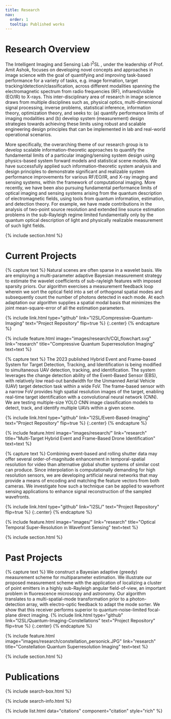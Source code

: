 ```yaml
---
title: Research
nav:
  order: 1
  tooltip: Published works
---
```


# <i class="fas fa-microscope"></i>Research Overview

The Intelligent Imaging and Sensing Lab I<sup>2</sup>SL , under the leadership of Prof. Amit Ashok, focuses on developing novel concepts and approaches in image science with the goal of quantifying and improving task-based performance for a variety of tasks, e.g. image formation, target tracking/detection/classification, across different modalities spanning the electromagnetic spectrum from radio frequencies (RF), infrared/visible (EO/IR) to X-rays. This inter-disciplinary area of research in image science draws from multiple disciplines such as, physical optics, multi-dimensional signal processing, inverse problems, statistical inference, information theory, optimization theory, and seeks to: (a) quantify performance limits of imaging modalities and (b) develop system (measurement) design strategies towards achieving these limits using robust and scalable engineering design principles that can be implemented in lab and real-world operational scenarios.

More specifically, the overarching theme of our research group is to develop scalable information-theoretic approaches to quantify the fundamental limits of a particular imaging/sensing system design using physics-based system forward models and statistical scene models. We have successfully applied such information-theoretic system analysis and design principles to demonstrate significant and realizable system performance improvements for various RF/EO/IR, and X-ray imaging and sensing systems, within the framework of computational imaging. More recently, we have been also pursuing fundamental performance limits of optical imaging and sensing systems arising from the quantum description of electromagnetic fields, using tools from quantum information, estimation, and detection theory. For example, we have made contributions in the analysis of two-point source resolution and extended line source estimation problems in the sub-Rayleigh regime limited fundamentally only by the quantum optical description of light and physically realizable measurement of such light fields.

{% include section.html %}

# Current Projects

{% capture text %}
Natural scenes are often sparse in a wavelet basis. We are employing a multi-parameter adaptive Bayesian measurement strategy to estimate the wavelet coefficients of sub-rayleigh features with imposed sparsity priors.
Our algorithm exercises a measurement feedback loop wherein we sort the optical field into a set of orthogonal spatial modes and subsequently count the number of photons detected in each mode.
At each adaptation our algorithm supplies a spatial modal basis that minimizes the joint mean-square-error of all the estimation parameters.

{%
  include link.html
  type="github"
  link="I2SL/Compressive-Quantum-Imaging"
  text="Project Repository"
  flip=true
%}
{:.center}
{% endcapture %}

{%
  include feature.html
  image="images/research/CQI_flowchart.svg"
  link="research"
  title="Compressive Quantum Superresolution Imaging"
  text=text
%}

{% capture text %}
The 2023 published Hybrid Event and Frame-based System for Target Detection, Tracking, and Identification is being modified to simultaneous UAV detection, tracking, and identification. The system leverages the change detection ability of the Event-Based Sensor (EBS), with relatively low read-out bandwidth for the Unmanned Aerial Vehicle (UAV) target detection task within a wide FoV. The frame-based sensor with a narrow FoV provides high spatial resolution images of the target, enabling real-time target identification with a convolutional neural network (CNN). We are testing multiple-size YOLO CNN image classification models to detect, track, and identify multiple UAVs within a given scene.

{%
  include link.html
  type="github"
  link="I2SL/Event-Based-Imaging"
  text="Project Repository"
  flip=true
%}
{:.center}
{% endcapture %}

{%
  include feature.html
  image="images/research/"
  link="research"
  title="Multi-Target Hybrid Event and Frame-Based Drone Identification"
  text=text
%}


{% capture text %}
Combining event-based and rolling shutter data may offer several order-of-magnitude enhancement in temporal-spatial resolution for video than alternative global shutter systems of similar cost can produce. Since interpolation is computationally demanding for high resolution sensors, we are developing artificial neural networks that may provide a means of encoding and matching the feature vectors from both cameras. We investigate how such a technique can be applied to wavefront sensing applications to enhance signal reconstruction of the sampled wavefronts.

{%
  include link.html
  type="github"
  link="I2SL/"
  text="Project Repository"
  flip=true
%}
{:.center}
{% endcapture %}

{%
  include feature.html
  image="images/"
  link="research"
  title="Optical Temporal Super-Resolution in Wavefront Sensing"
  text=text
%}


{% include section.html %}

# Past Projects

{% capture text %}
We construct a Bayesian adaptive (greedy) measurement scheme for multiparameter estimation. We illustrate our proposed measurement scheme with the application of localizing a cluster of point emitters in a highly sub-Rayleigh angular field-of-view, an important problem in fluorescence microscopy and astronomy.
Our algorithm translates to a multi-spatial-mode transformation prior to a photon-detection array, with electro-optic feedback to adapt the mode sorter. We show that this receiver performs superior to quantum-noise-limited focal-plane direct imaging.
{%
  include link.html
  type="github"
  link="I2SL/Quantum-Imaging-Constellations"
  text="Project Repository"
  flip=true
%}
{:.center}
{% endcapture %}

{%
  include feature.html
  image="images/research/constellation_personick.JPG"
  link="research"
  title="Constellation Quantum Superresolution Imaging"
  text=text
%}


{% include section.html %}

# Publications

{% include search-box.html %}

{% include search-info.html %}

{% include list.html data="citations" component="citation" style="rich" %}
